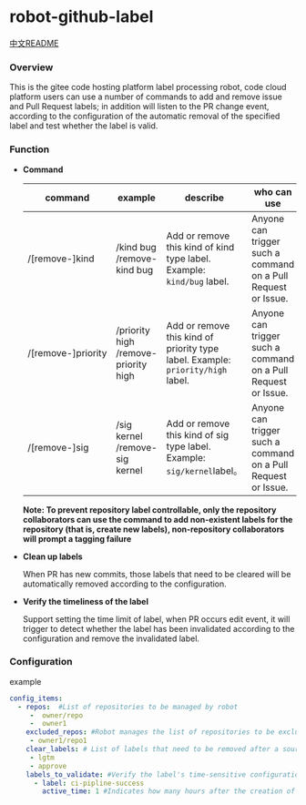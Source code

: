 # robot-github-label
[中文README](README_zh_CN.md)

### Overview

This is the gitee code hosting platform label processing robot, code cloud platform users can use a number of commands to add and remove issue and Pull Request labels; in addition will listen to the PR change event, according to the configuration of the automatic removal of the specified label and test whether the label is valid.

### Function

- **Command**

  | command            | example                                  | describe                                                     | who can use                                                  |
  | ------------------ | ---------------------------------------- | ------------------------------------------------------------ | ------------------------------------------------------------ |
  | /[remove-]kind     | /kind bug<br/>/remove-kind bug           | Add or remove this kind of kind type label. Example: `kind/bug` label. | Anyone can trigger such a command on a Pull Request or Issue. |
  | /[remove-]priority | /priority high<br/>/remove-priority high | Add or remove this kind of priority type label. Example: `priority/high` label. | Anyone can trigger such a command on a Pull Request or Issue. |
  | /[remove-]sig      | /sig kernel<br/>/remove-sig kernel       | Add or remove this kind of sig type label. Example: `sig/kernel`label。 | Anyone can trigger such a command on a Pull Request or Issue. |

  **Note: To prevent repository label controllable, only the repository collaborators can use the command to add non-existent labels for the repository (that is, create new labels), non-repository collaborators will prompt a tagging failure**

- **Clean up labels**

  When PR has new commits, those labels that need to be cleared will be automatically removed according to the configuration.

- **Verify the timeliness of the label**

  Support setting the time limit of label, when PR occurs edit event, it will trigger to detect whether the label has been invalidated according to the configuration and remove the invalidated label.

### Configuration

example

````yaml
config_items:
  - repos:  #List of repositories to be managed by robot
     -  owner/repo
     -  owner1
    excluded_repos: #Robot manages the list of repositories to be excluded
     - owner1/repo1
    clear_labels: # List of labels that need to be removed after a source branch changed event
     - lgtm
     - approve
    labels_to_validate: #Verify the label's time-sensitive configuration
      - label: ci-pipline-success
        active_time: 1 #Indicates how many hours after the creation of the label to expire
````

